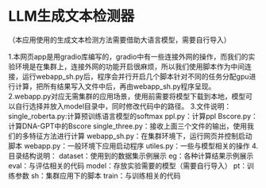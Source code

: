 # LLM生成文本检测器
（本应用使用的生成文本检测方法需要借助大语言模型，需要自行导入）

1.本网页app是用gradio库编写的，gradio中有一些连接外网的操作，而我们的实验环境是在集群上，连接外网的功能开启很麻烦，所以我们使用脚本作为中间连接，运行webapp_sh.py后，程序会并行开启几个脚本针对不同的任务分配gpu进行计算，把所有结果写入文件中后，再由webapp_sh.py程序呈现。
2.webapp.py对应无需集群的应用场景，使用前需要将模型下载到本地，模型可以自行选择并放入model目录中，同时修改代码中的路径。
3.文件说明：
	single_roberta.py:计算预训练语言模型的softmax
	ppl.py：计算ppl
	Bscore.py：计算DNA-GPT中的Bscore
	single_three.py：接收上面三个文件的输出，使用我们的多特征方法进行计算
	webapp_sh.py：在集群环境下，运行网页并控制启动脚本
	webapp.py：一般环境下应用启动程序
	utiles.py：一些与模型相关的操作
4.目录结构说明：
	dataset：使用到的数据集示例展示
	eg：各种计算结果示例展示
	eval：与评估相关的代码
	model：存放实验需要的模型（需要自行导入）
	pt：训练参数
	sh：集群应用下的脚本
	train：与训练相关的代码

